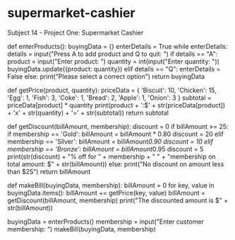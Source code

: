 # supermarket-cashier
Subject 14 - Project One: Supermarket Cashier


def enterProducts():
    buyingData = {}
    enterDetails = True
    while enterDetails:
        details = input("Press A to add product and Q to quit: ")
        if details == "A":
            product = input("Enter product: ")
            quantity = int(input("Enter quantity: "))
            buyingData.update({product: quantity})
        elif details == "Q":
            enterDetails = False
        else:
            print("Please select a correct option")
    return buyingData


def getPrice(product, quantity):
    priceData = {
        'Biscuit': 10,
        'Chicken': 15,
        'Egg': 1,
        'Fish': 3,
        'Coke': 1,
        'Bread': 2,
        'Apple': 1,
        'Onion': 3
    }
    subtotal = priceData[product] * quantity
    print(product + ':$' +
          str(priceData[product]) + 'x' + str(quantity) + '=' + str(subtotal))
    return subtotal


def getDiscount(billAmount, membership):
    discount = 0
    if billAmount >= 25:
        if membership == 'Gold':
            billAmount = billAmount * 0.80
            discount = 20
        elif membership == 'Silver':
            billAmount = billAmount*0.90
            discount = 10
        elif membership == 'Bronze':
            billAmount = billAmount*0.95
            discount = 5
        print(str(discount) + "% off for " + membership +
              " " + "membership on  total amount: $" + str(billAmount))
    else:
        print("No discount on amount less than $25")
    return billAmount


def makeBill(buyingData, membership):
    billAmount = 0
    for key, value in buyingData.items():
        billAmount += getPrice(key, value)
    billAmount = getDiscount(billAmount, membership)
    print("The discounted amount is $" + str(billAmount))


buyingData = enterProducts()
membership = input("Enter customer membership: ")
makeBill(buyingData, membership)

